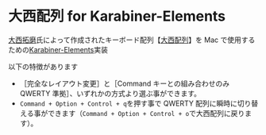 # 大西配列 for Karabiner-Elements

[大西拓磨](https://x.com/IlllIlllIlIlIll)氏によって作成されたキーボード配列【[大西配列](https://o24.works/layout/)】を Mac で使用するための[Karabiner-Elements](https://karabiner-elements.pqrs.org/)実装

以下の特徴があります
- ［完全なレイアウト変更］と［Command キーとの組み合わせのみ QWERTY 準拠］、いずれかの方式より選ぶ事ができます。
- `Command + Option + Control + q`を押す事で QWERTY 配列に瞬時に切り替える事ができます（`Command + Option + Control + o`で大西配列に戻ります）。
